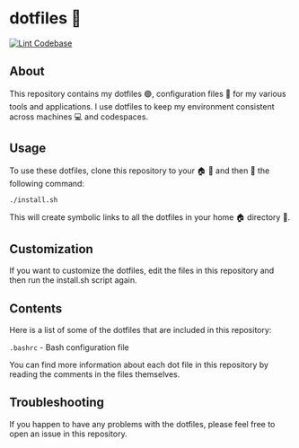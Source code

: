# dotfiles 🚀

[![Lint Codebase](https://github.com/ec-intl/dotfiles/actions/workflows/linter.yml/badge.svg)](https://github.com/ec-intl/dotfiles/actions/workflows/linter.yml)

## About
This repository contains my dotfiles 🟢, configuration files 📁 for my various tools and applications. I use dotfiles to keep my environment consistent across machines 💻 and codespaces.

## Usage
To use these dotfiles, clone this repository to your 🏠 📂 and then 🏃 the following command:

```bash
./install.sh
```
This will create symbolic links to all the dotfiles in your home 🏠 directory 📁.

## Customization
If you want to customize the dotfiles, edit the files in this repository and then run the install.sh script again.


## Contents
Here is a list of some of the dotfiles that are included in this repository:

`.bashrc` - Bash configuration file

You can find more information about each dot file in this repository by reading the comments in the files themselves.

## Troubleshooting

If you happen to have any problems with the dotfiles, please feel free to open an issue in this repository.
